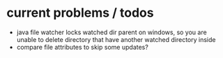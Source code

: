 # current problems / todos

* java file watcher locks watched dir parent on windows, so you are unable to delete directory that have another watched
  directory inside
* compare file attributes to skip some updates?